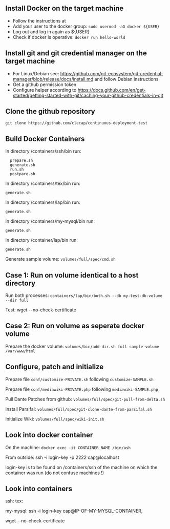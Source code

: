 


## Install Docker on the target machine
* Follow the instructions at 
* Add your user to the docker group: ```sudo usermod -aG docker ${USER}```
* Log out and log in again as ${USER}
* Check if docker is operative: ```docker run hello-world```


## Install git and git credential manager on the target machine
* For Linux/Debian see: https://github.com/git-ecosystem/git-credential-manager/blob/release/docs/install.md and follow Debian instructions
* Get a github permission token
* Configure helper according to https://docs.github.com/en/get-started/getting-started-with-git/caching-your-github-credentials-in-git


## Clone the github repository

  ```git clone https://github.com/clecap/continuous-deployment-test ```

## Build Docker Containers

In directory /containers/ssh/bin run:
```
  prepare.sh
  generate.sh
  run.sh
  postpare.sh
```

In directory /containers/tex/bin run:
```
generate.sh
```

In directory /containers/lap/bin run:

```
generate.sh
```


In directory /containers/my-mysql/bin run:

```
generate.sh
```

In directory /container/lap/bin run:

```
generate.sh
```

Generate sample volume: ```volumes/full/spec/cmd.sh```

## Case 1: Run on volume identical to a host directory

Run both processes: ```containers/lap/bin/both.sh --db my-test-db-volume --dir full```

Test: wget --no-check-certificate

## Case 2: Run on volume as seperate docker volume

Prepare the docker volume: ```volumes/bin/add-dir.sh full sample-volume /var/www/html```



## Configure, patch and initialize

Prepare file ```conf/customize-PRIVATE.sh``` following ```customize-SAMPLE.sh```

Prepare file ```conf/mediawiki-PRIVATE.php``` following ```mediawiki-SAMPLE.php```


Pull Dante Patches from github: ```volumes/full/spec/git-pull-from-delta.sh```

Install Parsifal: ```volumes/full/spec/git-clone-dante-from-parsifal.sh```

Initialize Wiki: ```volumes/full/spec/wiki-init.sh```



## Look into docker container

On the machine:  ```docker exec -it CONTAINER_NAME /bin/ash```

From outside:  ssh -i login-key -p 2222 cap@localhost

login-key is to be found on /containers/ssh of the machine on which the container was run (do not confuse machines !)



## Look into containers

ssh:
tex:


my-mysql:  ssh -i login-key cap@IP-OF-MY-MYSQL-CONTAINER‚



wget --no-check-certificate



